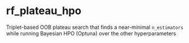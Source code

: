 # rf_plateau_hpo
Triplet-based OOB plateau search that finds a near-minimal `n_estimators` while running Bayesian HPO (Optuna) over the other hyperparameters
